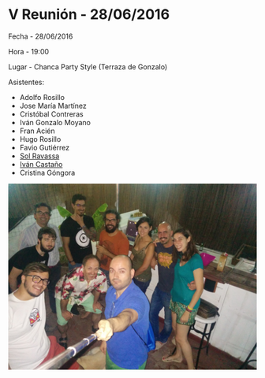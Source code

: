 # V Reunión - 28/06/2016

Fecha - 28/06/2016

Hora  - 19:00

Lugar - Chanca Party Style (Terraza de Gonzalo)

Asistentes:
* Adolfo Rosillo
* Jose María Martínez
* Cristóbal Contreras
* Iván Gonzalo Moyano
* Fran Acién
* Hugo Rosillo
* Favio Gutiérrez
* [Sol Ravassa](http://www.solravassa.es/)
* [Iván Castaño](http://www.semimate.com/)
* Cristina Góngora

![Asistentes de la V Reunión](IMG_20160628_235017.jpg)
